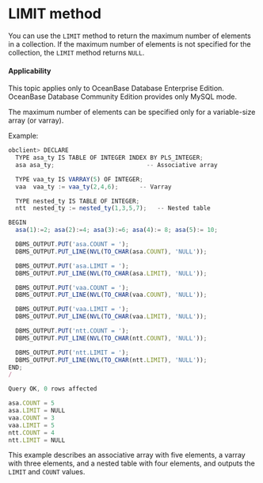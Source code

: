 LIMIT method
=============================

You can use the `LIMIT` method to return the maximum number of elements in a collection. If the maximum number of elements is not specified for the collection, the `LIMIT` method returns `NULL`.

<main id="notice" >
    <h4>Applicability</h4>
    <p>This topic applies only to OceanBase Database Enterprise Edition. OceanBase Database Community Edition provides only MySQL mode. </p>
  </main>

The maximum number of elements can be specified only for a variable-size array (or varray).

Example:

```javascript
obclient> DECLARE
  TYPE asa_ty IS TABLE OF INTEGER INDEX BY PLS_INTEGER;
  asa asa_ty;                          -- Associative array

  TYPE vaa_ty IS VARRAY(5) OF INTEGER;
  vaa  vaa_ty := vaa_ty(2,4,6);      -- Varray

  TYPE nested_ty IS TABLE OF INTEGER;
  ntt  nested_ty := nested_ty(1,3,5,7);   -- Nested table

BEGIN
  asa(1):=2; asa(2):=4; asa(3):=6; asa(4):= 8; asa(5):= 10;

  DBMS_OUTPUT.PUT('asa.COUNT = ');
  DBMS_OUTPUT.PUT_LINE(NVL(TO_CHAR(asa.COUNT), 'NULL'));

  DBMS_OUTPUT.PUT('asa.LIMIT = ');
  DBMS_OUTPUT.PUT_LINE(NVL(TO_CHAR(asa.LIMIT), 'NULL'));

  DBMS_OUTPUT.PUT('vaa.COUNT = ');
  DBMS_OUTPUT.PUT_LINE(NVL(TO_CHAR(vaa.COUNT), 'NULL'));

  DBMS_OUTPUT.PUT('vaa.LIMIT = ');
  DBMS_OUTPUT.PUT_LINE(NVL(TO_CHAR(vaa.LIMIT), 'NULL'));

  DBMS_OUTPUT.PUT('ntt.COUNT = ');
  DBMS_OUTPUT.PUT_LINE(NVL(TO_CHAR(ntt.COUNT), 'NULL'));

  DBMS_OUTPUT.PUT('ntt.LIMIT = ');
  DBMS_OUTPUT.PUT_LINE(NVL(TO_CHAR(ntt.LIMIT), 'NULL'));
END;
/

Query OK, 0 rows affected  

asa.COUNT = 5
asa.LIMIT = NULL
vaa.COUNT = 3
vaa.LIMIT = 5
ntt.COUNT = 4
ntt.LIMIT = NULL
```



This example describes an associative array with five elements, a varray with three elements, and a nested table with four elements, and outputs the `LIMIT` and `COUNT` values.
